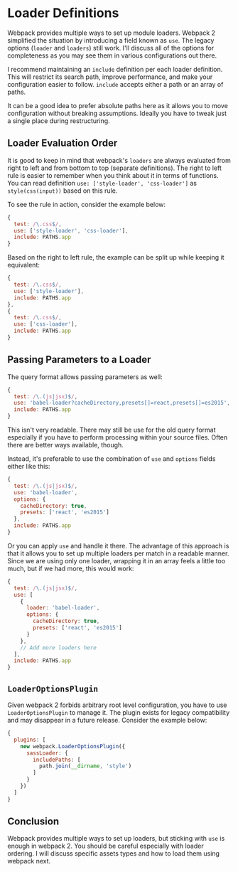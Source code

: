 # Loader Definitions

Webpack provides multiple ways to set up module loaders. Webpack 2 simplified the situation by introducing a field known as `use`. The legacy options (`loader` and `loaders`) still work. I'll discuss all of the options for completeness as you may see them in various configurations out there.

I recommend maintaining an `include` definition per each loader definition. This will restrict its search path, improve performance, and make your configuration easier to follow. `include` accepts either a path or an array of paths.

It can be a good idea to prefer absolute paths here as it allows you to move configuration without breaking assumptions. Ideally you have to tweak just a single place during restructuring.

## Loader Evaluation Order

It is good to keep in mind that webpack's `loaders` are always evaluated from right to left and from bottom to top (separate definitions). The right to left rule is easier to remember when you think about it in terms of functions. You can read definition `use: ['style-loader', 'css-loader']` as `style(css(input))` based on this rule.

To see the rule in action, consider the example below:

```javascript
{
  test: /\.css$/,
  use: ['style-loader', 'css-loader'],
  include: PATHS.app
}
```

Based on the right to left rule, the example can be split up while keeping it equivalent:

```javascript
{
  test: /\.css$/,
  use: ['style-loader'],
  include: PATHS.app
},
{
  test: /\.css$/,
  use: ['css-loader'],
  include: PATHS.app
}
```

## Passing Parameters to a Loader

The query format allows passing parameters as well:

```javascript
{
  test: /\.(js|jsx)$/,
  use: 'babel-loader?cacheDirectory,presets[]=react,presets[]=es2015',
  include: PATHS.app
}
```

This isn't very readable. There may still be use for the old query format especially if you have to perform processing within your source files. Often there are better ways available, though.

Instead, it's preferable to use the combination of `use` and `options` fields either like this:

```javascript
{
  test: /\.(js|jsx)$/,
  use: 'babel-loader',
  options: {
    cacheDirectory: true,
    presets: ['react', 'es2015']
  },
  include: PATHS.app
}
```

Or you can apply `use` and handle it there. The advantage of this approach is that it allows you to set up multiple loaders per match in a readable manner. Since we are using only one loader, wrapping it in an array feels a little too much, but if we had more, this would work:

```javascript
{
  test: /\.(js|jsx)$/,
  use: [
    {
      loader: 'babel-loader',
      options: {
        cacheDirectory: true,
        presets: ['react', 'es2015']
      }
    },
    // Add more loaders here
  ],
  include: PATHS.app
}
```

## `LoaderOptionsPlugin`

Given webpack 2 forbids arbitrary root level configuration, you have to use `LoaderOptionsPlugin` to manage it. The plugin exists for legacy compatibility and may disappear in a future release. Consider the example below:

```javascript
{
  plugins: [
    new webpack.LoaderOptionsPlugin({
      sassLoader: {
        includePaths: [
          path.join(__dirname, 'style')
        ]
      }
    })
  ]
}
```

## Conclusion

Webpack provides multiple ways to set up loaders, but sticking with `use` is enough in webpack 2. You should be careful especially with loader ordering. I will discuss specific assets types and how to load them using webpack next.
